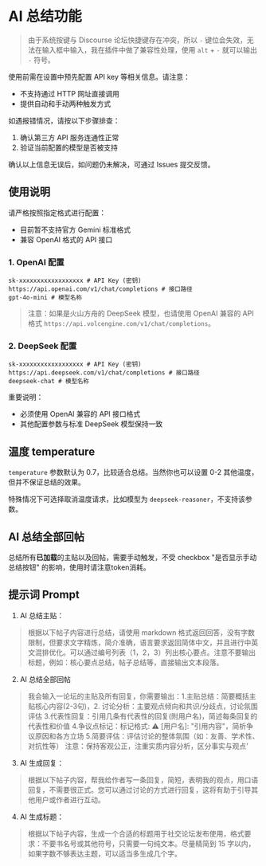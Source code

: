 # AI 总结功能

> 由于系统按键与 Discourse 论坛快捷键存在冲突，所以 `-` 键位会失效，无法在输入框中输入，我在插件中做了兼容性处理，使用 `alt` + `-` 就可以输出 `-` 符号。

使用前需在设置中预先配置 API key 等相关信息。请注意：
- 不支持通过 HTTP 网址直接调用
- 提供自动和手动两种触发方式

如遇报错情况，请按以下步骤排查：
1. 确认第三方 API 服务连通性正常
2. 验证当前配置的模型是否被支持

确认以上信息无误后，如问题仍未解决，可通过 Issues 提交反馈。

## 使用说明

请严格按照指定格式进行配置：
- 目前暂不支持官方 Gemini 标准格式
- 兼容 OpenAI 格式的 API 接口

### 1. OpenAI 配置

```shell
sk-xxxxxxxxxxxxxxxxxx # API Key (密钥)
https://api.openai.com/v1/chat/completions # 接口路径
gpt-4o-mini # 模型名称
```

> 注意：如果是火山方舟的 DeepSeek 模型，也请使用 OpenAI 兼容的 API 格式 `https://api.volcengine.com/v1/chat/completions`。

### 2. DeepSeek 配置

```shell
sk-xxxxxxxxxxxxxxxxxx # API Key (密钥)
https://api.deepseek.com/v1/chat/completions # 接口路径
deepseek-chat # 模型名称
```

重要说明：
- 必须使用 OpenAI 兼容的 API 接口格式
- 其他配置参数与标准 DeepSeek 模型保持一致

## 温度 temperature

`temperature` 参数默认为 0.7，比较适合总结。当然你也可以设置 0-2 其他温度，但并不保证总结的效果。

特殊情况下可选择取消温度请求，比如模型为 `deepseek-reasoner`，不支持该参数。

## AI 总结全部回帖

总结所有**已加载**的主贴以及回帖，需要手动触发，不受 checkbox "是否显示手动总结按钮" 的影响，使用时请注意token消耗。

## 提示词 Prompt 

1. AI 总结主贴：
> 根据以下帖子内容进行总结，请使用 markdown 格式返回回答，没有字数限制，但要求文字精炼，简介准确，语言要求返回简体中文，并且进行中英文混排优化。可以通过编号列表（1，2，3）列出核心要点。注意不要输出标题，例如：核心要点总结，帖子总结等，直接输出文本段落。

2. AI 总结全部回帖
> 我会输入一论坛的主贴及所有回复，你需要输出：1.主贴总结：简要概括主贴核心内容(2-3句)，2. 讨论分析：主要观点倾向和共识/分歧点，讨论氛围评估 3.代表性回复：引用几条有代表性的回复(附用户名)，简述每条回复的代表性和价值 4.争议点标记：标记格式: ⚠️ [用户名]: "引用内容"，简析争议原因和各方立场 5.简要评估：评估讨论的整体氛围（如：友善、学术性、对抗性等） 注意：保持客观公正，注重实质内容分析，区分事实与观点'

3. AI 生成回复：
> 根据以下帖子内容，帮我给作者写一条回复，简短，表明我的观点，用口语回复，不需要很正式。您可以通过讨论的方式进行回复，这将有助于引导其他用户或作者进行互动。

4. AI 生成标题：
> 根据以下帖子内容，生成一个合适的标题用于社交论坛发布使用，格式要求：不要书名号或其他符号，只需要一句纯文本。尽量精简到 15 字以内，如果字数不够表达主题，可以适当多生成几个字。
